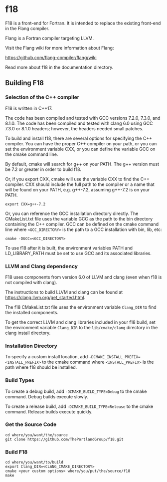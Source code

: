 <!--
Copyright (c) 2018, NVIDIA CORPORATION.  All rights reserved.
-->

# f18

F18 is a front-end for Fortran.
It is intended to replace the existing front-end in the Flang compiler.

Flang is a Fortran compiler targeting LLVM.

Visit the Flang wiki for more information about Flang:

https://github.com/flang-compiler/flang/wiki

Read more about f18 in the documentation directory.

## Building F18

### Selection of the C++ compiler

F18 is written in C++17.

The code has been compiled and tested with
GCC versions 7.2.0, 7.3.0, and 8.1.0.
The code has been compiled and tested with clang 6.0
using GCC 7.3.0 or 8.1.0 headers;
however, the headers needed small patches.

To build and install f18, there are several options
for specifying the C++ compiler.
You can have the proper C++ compiler on your path,
or you can set the environment variable CXX,
or you can define the variable GCC on the cmake command line.

By default,
cmake will search for g++ on your PATH.
The g++ version must be 7.2 or greater in order to build f18.

Or, if you export CXX,
cmake will use the variable CXX to find the C++ compiler.
CXX should include the full path to the compiler
or a name that will be found on your PATH,
e.g. g++-7.2, assuming g++-7.2 is on your PATH.
```
export CXX=g++-7.2
```

Or, you can reference the GCC installation directory directly.
The CMakeList.txt file
uses the variable GCC
as the path to the bin directory
containing the C++ compiler.
GCC can be defined on the cmake command line
where `<GCC_DIRECTORY>` is the path to a GCC installation with bin, lib, etc:
```
cmake -DGCC=<GCC_DIRECTORY>
```

To use f18 after it is built,
the environment variables PATH and LD_LIBRARY_PATH
must be set to use GCC and its associated libraries.

### LLVM and Clang dependency

F18 uses components from version 6.0 of LLVM and clang
(even when f18 is not compiled with clang).

The instructions to build LLVM and clang can be found at
https://clang.llvm.org/get_started.html.

The f18 CMakeList.txt file uses
the environment variable `Clang_DIR` to find the installed components.

To get the correct LLVM and clang libraries included in your f18 build,
set the environment variable
`Clang_DIR`
to the `lib/cmake/clang` directory in the clang install directory.

### Installation Directory

To specify a custom install location,
add
`-DCMAKE_INSTALL_PREFIX=<INSTALL_PREFIX>`
to the cmake command
where `<INSTALL_PREFIX>`
is the path where f18 should be installed.

### Build Types

To create a debug build,
add
`-DCMAKE_BUILD_TYPE=Debug`
to the cmake command.
Debug builds execute slowly.

To create a release build,
add
`-DCMAKE_BUILD_TYPE=Release`
to the cmake command.
Release builds execute quickly.

### Get the Source Code

```
cd where/you/want/the/source
git clone https://github.com/ThePortlandGroup/f18.git
```
### Build F18
```
cd where/you/want/to/build
export Clang_DIR=<CLANG_CMAKE_DIRECTORY>
cmake <your custom options> where/you/put/the/source/f18
make
```
